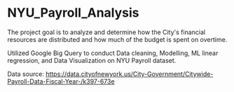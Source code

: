 # NYU_Payroll_Analysis


The project goal is to analyze and determine how the City's financial resources are distributed and how much of the budget is spent on overtime.

Utilized Google Big Query to conduct Data cleaning, Modelling, ML linear regression, and Data Visualization on NYU Payroll dataset.

Data source: https://data.cityofnewyork.us/City-Government/Citywide-Payroll-Data-Fiscal-Year-/k397-673e
